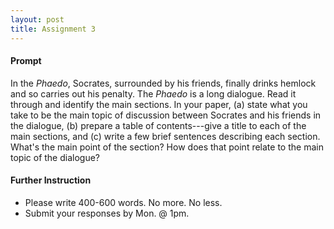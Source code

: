 ```yaml
---
layout: post
title: Assignment 3
---
```


#### Prompt ####

In the *Phaedo*, Socrates, surrounded by his friends, finally drinks hemlock and so carries out his penalty. The *Phaedo* is a long dialogue. Read it through and identify the main sections. In your paper, (a) state what you take to be the main topic of discussion between Socrates and his friends in the dialogue, (b) prepare a table of contents---give a title to each of the main sections, and (c) write a few brief sentences describing each section. What's the main point of the section? How does that point relate to the main topic of the dialogue? 

#### Further Instruction ####

+ Please write 400-600 words. No more. No less. 
+ Submit your responses by Mon. @ 1pm.